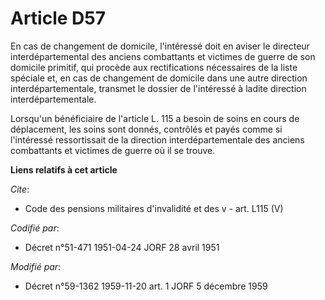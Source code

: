 # Article D57

En cas de changement de domicile, l'intéressé doit en aviser le directeur interdépartemental des anciens combattants et
victimes de guerre de son domicile primitif, qui procède aux rectifications nécessaires de la liste spéciale et, en cas de
changement de domicile dans une autre direction interdépartementale, transmet le dossier de l'intéressé à ladite direction
interdépartementale.

Lorsqu'un bénéficiaire de l'article L. 115 a besoin de soins en cours de déplacement, les soins sont donnés, contrôlés et
payés comme si l'intéressé ressortissait de la direction interdépartementale des anciens combattants et victimes de guerre où
il se trouve.

**Liens relatifs à cet article**

_Cite_:

  - Code des pensions militaires d'invalidité et des v - art. L115 (V)

_Codifié par_:

  - Décret n°51-471 1951-04-24 JORF 28 avril 1951

_Modifié par_:

  - Décret n°59-1362 1959-11-20 art. 1 JORF 5 décembre 1959
